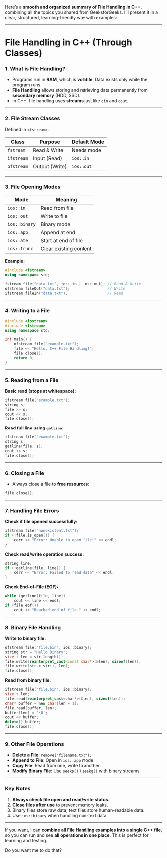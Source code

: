 Here’s a **smooth and organized summary of File Handling in C++**, combining all the topics you shared from GeeksforGeeks. I’ll present it in a clear, structured, learning-friendly way with examples:

---

# **File Handling in C++ (Through Classes)**

### **1. What is File Handling?**

* Programs run in **RAM**, which is **volatile**. Data exists only while the program runs.
* **File Handling** allows storing and retrieving data permanently from **secondary memory** (HDD, SSD).
* In C++, file handling uses **streams** just like `cin` and `cout`.

---

### **2. File Stream Classes**

Defined in `<fstream>`:

| Class      | Purpose        | Default Mode |
| ---------- | -------------- | ------------ |
| `fstream`  | Read & Write   | Needs mode   |
| `ifstream` | Input (Read)   | `ios::in`    |
| `ofstream` | Output (Write) | `ios::out`   |

---

### **3. File Opening Modes**

| Mode          | Meaning                |
| ------------- | ---------------------- |
| `ios::in`     | Read from file         |
| `ios::out`    | Write to file          |
| `ios::binary` | Binary mode            |
| `ios::app`    | Append at end          |
| `ios::ate`    | Start at end of file   |
| `ios::trunc`  | Clear existing content |

**Example:**

```cpp
#include <fstream>
using namespace std;

fstream file("data.txt", ios::in | ios::out); // Read & Write
ofstream fileOut("data.txt");                 // Write
ifstream fileIn("data.txt");                  // Read
```

---

### **4. Writing to a File**

```cpp
#include <iostream>
#include <fstream>
using namespace std;

int main() {
    ofstream file("example.txt");
    file << "Hello, C++ File Handling!";
    file.close();
    return 0;
}
```

---

### **5. Reading from a File**

**Basic read (stops at whitespace):**

```cpp
ifstream file("example.txt");
string s;
file >> s;
cout << s;
file.close();
```

**Read full line using `getline`:**

```cpp
ifstream file("example.txt");
string s;
getline(file, s);
cout << s;
file.close();
```

---

### **6. Closing a File**

* Always close a file to **free resources**:

```cpp
file.close();
```

---

### **7. Handling File Errors**

**Check if file opened successfully:**

```cpp
ifstream file("nonexistent.txt");
if (!file.is_open()) {
    cerr << "Error: Unable to open file!" << endl;
}
```

**Check read/write operation success:**

```cpp
string line;
if (!getline(file, line)) {
    cerr << "Error: Failed to read data" << endl;
}
```

**Check End-of-File (EOF):**

```cpp
while (getline(file, line))
    cout << line << endl;
if (file.eof())
    cout << "Reached end of file." << endl;
```

---

### **8. Binary File Handling**

**Write to binary file:**

```cpp
ofstream file("file.bin", ios::binary);
string str = "Hello Binary";
size_t len = str.length();
file.write(reinterpret_cast<const char*>(&len), sizeof(len));
file.write(str.c_str(), len);
file.close();
```

**Read from binary file:**

```cpp
ifstream file("file.bin", ios::binary);
size_t len;
file.read(reinterpret_cast<char*>(&len), sizeof(len));
char* buffer = new char[len + 1];
file.read(buffer, len);
buffer[len] = '\0';
cout << buffer;
delete[] buffer;
file.close();
```

---

### **9. Other File Operations**

* **Delete a File**: `remove("filename.txt");`
* **Append to File**: Open in `ios::app` mode
* **Copy File**: Read from one, write to another
* **Modify Binary File**: Use `seekp()` / `seekg()` with binary streams

---

### **Key Notes**

1. **Always check file open and read/write status.**
2. **Close files after use** to prevent memory leaks.
3. Binary files store raw data; text files store human-readable data.
4. Use `ios::binary` when handling non-text data.

---

If you want, I can **combine all File Handling examples into a single C++ file**, so you can run and see **all operations in one place**. This is perfect for learning and testing.

Do you want me to do that?
